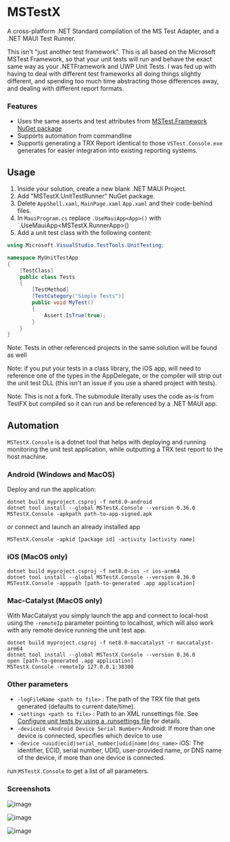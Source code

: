 # MSTestX

A cross-platform .NET Standard compilation of the MS Test Adapter, and a .NET MAUI Test Runner.

This isn't "just another test framework". This is all based on the Microsoft MSTest Framework, so that your unit tests will run and behave the exact same way as your .NETFramework and UWP Unit Tests. I was fed up with having to deal with different test frameworks all doing things slightly different, and spending too much time abstracting those differences away, and dealing with different report formats.

### Features

- Uses the same asserts and test attributes from [MSTest.Framework NuGet package](https://www.nuget.org/packages/MSTest.TestFramework/)
- Supports automation from commandline
- Supports generating a TRX Report identical to those `VSTest.Console.exe` generates for easier integration into existing reporting systems.

## Usage

1. Inside your solution, create a new blank .NET MAUI Project.
2. Add "MSTestX.UnitTestRunner" NuGet package.
3. Delete `AppShell.xaml`, `MainPage.xaml` `App.xaml` and their code-behind files.
4. In `MauiProgram.cs` replace `.UseMauiApp<App>()` with `.UseMauiApp<MSTestX.RunnerApp>()
5. Add a unit test class with the following content:

```cs
using Microsoft.VisualStudio.TestTools.UnitTesting;

namespace MyUnitTestApp
{
    [TestClass]
    public class Tests
    {
        [TestMethod]
        [TestCategory("Simple Tests")]
        public void MyTest()
        {
            Assert.IsTrue(true);
        }
    }
}
```

Note: Tests in other referenced projects in the same solution will be found as well

Note: if you put your tests in a class library, the iOS app, will need to reference one of the types in the AppDelegate, or the compiler will strip out the unit test DLL (this isn't an issue if you use a shared project with tests).

Note: This is not a fork. The submodule literally uses the code as-is from TestFX but compiled so it can run and be referenced by a .NET MAUI app.

## Automation
`MSTestX.Console` is a dotnet tool that helps with deploying and running monitoring the unit test application, while outputting a TRX test report to the host machine.

### Android (Windows and MacOS)
Deploy and run the application:
```
dotnet build myproject.csproj -f net8.0-android
dotnet tool install --global MSTestX.Console --version 0.36.0
MSTestX.Console -apkpath path-to-app-signed.apk
```
or connect and launch an already installed app
```
MSTestX.Console -apkid [package id] -activity [activity name]
```

### iOS (MacOS only)
```
dotnet build myproject.csproj -f net8.0-ios -r ios-arm64
dotnet tool install --global MSTestX.Console --version 0.36.0
MSTestX.Console -apppath [path-to-generated .app application] 
```

### Mac-Catalyst (MacOS only)
With MacCatalyst you simply launch the app and connect to local-host using the `-remoteIp` parameter pointing to localhost, which will also work with any remote device running the unit test app.
```
dotnet build myproject.csproj -f net8.0-maccatalyst -r maccatalyst-arm64
dotnet tool install --global MSTestX.Console --version 0.36.0
open [path-to-generated .app application]
MSTestX.Console -remoteIp 127.0.0.1:38300
```
### Other parameters
 - `-logFileName <path to file>` : The path of the TRX file that gets generated (defaults to current date/time).
 - `-settings <path to file>` : Path to an XML runsettings file. See [Configure unit tests by using a .runsettings file](https://learn.microsoft.com/en-us/visualstudio/test/configure-unit-tests-by-using-a-dot-runsettings-file?view=vs-2022) for details.
 - `-deviceid <Android Device Serial Number>`    Android: If more than one device is connected, specifies which device to use
 - `-device <uuid|ecid|serial_number|udid|name|dns_name>`   iOS: The identifier, ECID, serial number, UDID, user-provided name, or DNS name of the device, if more than one device is connected.

run `MSTestX.Console` to get a list of all parameters.

### Screenshots

![image](https://user-images.githubusercontent.com/1378165/43662635-757007ee-971b-11e8-9b10-63c1d2983385.png)

![image](https://user-images.githubusercontent.com/1378165/43662619-65fa0a4e-971b-11e8-9059-51c86522103d.png)

![image](https://user-images.githubusercontent.com/1378165/43662682-9514fbb8-971b-11e8-9c67-a46ff7290e0d.png)
